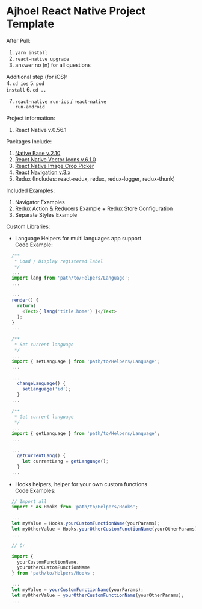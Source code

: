 # Ajhoel React Native Project Template

After Pull:<br>
1. <code>yarn install</code>
2. <code>react-native upgrade</code>
3. answer no (n) for all questions

Additional step (for iOS):<br>
4. <code>cd ios</code>
5. <code>pod install</code>
6. <code>cd ..</code>

7. <code>react-native run-ios</code> / <code>react-native run-android</code>

Project information:<br>
1. React Native v.0.56.1

Packages Include:<br>
1. [Native Base v.2.10](https://nativebase.io)
2. [React Native Vector Icons v.6.1.0](https://github.com/oblador/react-native-vector-icons)
3. [React Native Image Crop Picker](https://github.com/ivpusic/react-native-image-crop-picker)
4. [React Navigation v.3.x](https://reactnavigation.org/docs/en/getting-started.html)
5. Redux (Includes: react-redux, redux, redux-logger, redux-thunk)

Included Examples:<br>
1. Navigator Examples
2. Redux Action & Reducers Example + Redux Store Configuration
3. Separate Styles Example

Custom Libraries:
  * Language Helpers for multi languages app support<br>
  Code Example:<br>

  ```javascript
    /**
     * Load / Display registered label
     */
    ...
    import lang from 'path/to/Helpers/Language';
    ...

    ...
    render() {
      return(
        <Text>{ lang('title.home') }</Text>
      );      
    }
    ...
  ```
  ```javascript
    /**
     * Set current language
     */
    ...
    import { setLanguage } from 'path/to/Helpers/Language';
    ...

    ...
      changeLanguage() {
        setLanguage('id');
      }
    ...
  ```
  ```javascript
    /**
     * Get current language
     */
    ...
    import { getLanguage } from 'path/to/Helpers/Language';
    ...

    ...
      getCurrentLang() {
        let currentLang = getLanguage();
      }
    ...
  ```

  * Hooks helpers, helper for your own custom functions<br>Code Examples:<br>
  ```javascript
    // Import all
    import * as Hooks from 'path/to/Helpers/Hooks';

    ...
    let myValue = Hooks.yourCustomFunctionName(yourParams);
    let myOtherValue = Hooks.yourOtherCustomFunctionName(yourOtherParams);
    ...

    // Or

    import {
      yourCustomFunctionName,
      yourOtherCustomFunctionName
    } from 'path/to/Helpers/Hooks';

    ...
    let myValue = yourCustomFunctionName(yourParams);
    let myOtherValue = yourOtherCustomFunctionName(yourOtherParams);
    ...
  ```
